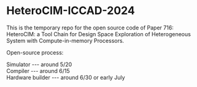 # HeteroCIM-ICCAD-2024
This is the temporary repo for the open source code of Paper 716: HeteroCIM: a Tool Chain for Design Space Exploration of Heterogeneous System with Compute-in-memory Processors.

Open-source process: 

Simulator --- around 5/20 <br />
Compiler --- around 6/15 <br />
Hardware builder --- around 6/30 or early July <br />
